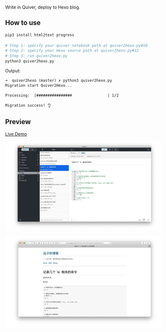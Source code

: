 Write in Quiver, deploy to Hexo blog.

## How to use

```bash
pip3 install html2text progress

# Step 1: specify your quiver notebook path at quiver2hexo.py#10
# Step 2: specify your Hexo source path at quiver2hexo.py#12
# Step 3: run quiver2hexo.py
python3 quiver2hexo.py
```

Output:

```
➜  quiver2hexo (master) ✗ python3 quiver2hexo.py
Migration start Quiver2Hexo...

Processing:  |################                | 1/2

Migration success! 👌
```

## Preview

[Live Demo](https://rmlzy.github.io/)

![](./assets/preview1.png)

![](./assets/preview2.png)
